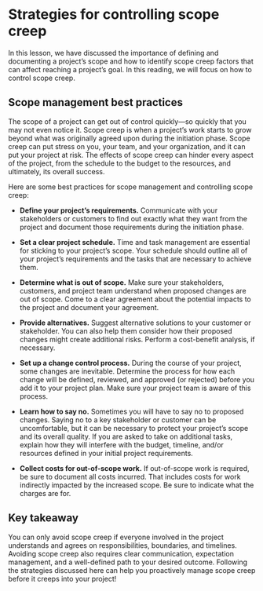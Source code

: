 # Strategies for controlling scope creep
In this lesson, we have discussed the importance of defining and documenting a project’s scope and how to identify scope creep factors that can affect reaching a project’s goal. In this reading, we will focus on how to control scope creep.

## Scope management best practices
The scope of a project can get out of control quickly—so quickly that you may not even notice it. Scope creep is when a project’s work starts to grow beyond what was originally agreed upon during the initiation phase. Scope creep can put stress on you, your team, and your organization, and it can put your project at risk. The effects of scope creep can hinder every aspect of the project, from the schedule to the budget to the resources, and ultimately, its overall success. 

Here are some best practices for scope management and controlling scope creep: 

* **Define your project’s requirements.** Communicate with your stakeholders or customers to find out exactly what they want from the project and document those requirements during the initiation phase. 

* **Set a clear project schedule.** Time and task management are essential for sticking to your project’s scope. Your schedule should outline all of your project’s requirements and the tasks that are necessary to achieve them.

* **Determine what is out of scope.** Make sure your stakeholders, customers, and project team understand when proposed changes are out of scope. Come to a clear agreement about the potential impacts to the project and document your agreement. 

* **Provide alternatives.** Suggest alternative solutions to your customer or stakeholder. You can also help them consider how their proposed changes might create additional risks. Perform a cost-benefit analysis, if necessary.

* **Set up a change control process.** During the course of your project, some changes are inevitable. Determine the process for how each change will be defined, reviewed, and approved (or rejected) before you add it to your project plan. Make sure your project team is aware of this process.

* **Learn how to say no.** Sometimes you will have to say no to proposed changes. Saying no to a key stakeholder or customer can be uncomfortable, but it can be necessary to protect your project’s scope and its overall quality. If you are asked to take on additional tasks, explain how they will interfere with the budget, timeline, and/or resources defined in your initial project requirements. 

* **Collect costs for out-of-scope work.** If out-of-scope work is required, be sure to document all costs incurred. That includes costs for work indirectly impacted by the increased scope. Be sure to indicate what the charges are for. 

## Key takeaway
You can only avoid scope creep if everyone involved in the project understands and agrees on responsibilities, boundaries, and timelines. Avoiding scope creep also requires clear communication, expectation management, and a well-defined path to your desired outcome. Following the strategies discussed here can help you proactively manage scope creep before it creeps into your project! 

